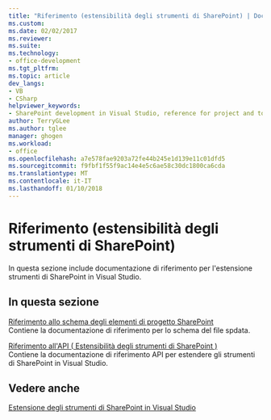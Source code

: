```yaml
---
title: "Riferimento (estensibilità degli strumenti di SharePoint) | Documenti Microsoft"
ms.custom: 
ms.date: 02/02/2017
ms.reviewer: 
ms.suite: 
ms.technology:
- office-development
ms.tgt_pltfrm: 
ms.topic: article
dev_langs:
- VB
- CSharp
helpviewer_keywords:
- SharePoint development in Visual Studio, reference for project and tools extensibility
author: TerryGLee
ms.author: tglee
manager: ghogen
ms.workload:
- office
ms.openlocfilehash: a7e578fae9203a72fe44b245e1d139e11c01dfd5
ms.sourcegitcommit: f9fbf1f55f9ac14e4e5c6ae58c30dc1800ca6cda
ms.translationtype: MT
ms.contentlocale: it-IT
ms.lasthandoff: 01/10/2018
---
```

# <a name="reference-sharepoint-tools-extensibility"></a>Riferimento (estensibilità degli strumenti di SharePoint)
  In questa sezione include documentazione di riferimento per l'estensione strumenti di SharePoint in Visual Studio.  
  
## <a name="in-this-section"></a>In questa sezione  
 [Riferimento allo schema degli elementi di progetto SharePoint](../sharepoint/sharepoint-project-item-schema-reference.md)  
 Contiene la documentazione di riferimento per lo schema del file spdata.  
  
 [Riferimento all'API &#40; Estensibilità degli strumenti di SharePoint &#41;](../sharepoint/api-reference-sharepoint-tools-extensibility.md)  
 Contiene la documentazione di riferimento API per estendere gli strumenti di SharePoint in Visual Studio.  
  
## <a name="see-also"></a>Vedere anche  
 [Estensione degli strumenti di SharePoint in Visual Studio](../sharepoint/extending-the-sharepoint-tools-in-visual-studio.md)  
  
  